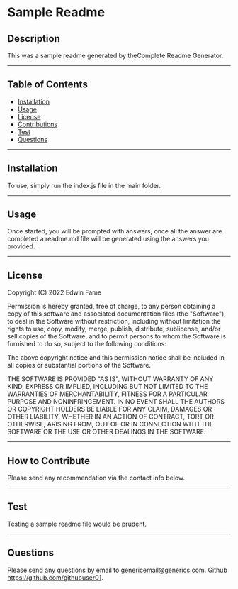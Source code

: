 # Sample Readme 
  
  ## Description
  
  This was a sample readme generated by theComplete Readme Generator.

  ---
  ## Table of Contents 
  
  - [Installation](#installation)
  - [Usage](#usage)
  - [License](#license)
  - [Contributions](#contributions)
  - [Test](#test)
  - [Questions](#questions)

  ---
  ## Installation
  To use, simply run the index.js file in the main folder.

  ---
  ## Usage
  Once started, you will be prompted with answers, once all the answer are completed a readme.md file will be generated using the answers you provided.

  ---
  ## License
  
  Copyright (C) 2022  Edwin Fame<br/>

  Permission is hereby granted, free of charge, to any person obtaining a copy
of this software and associated documentation files (the "Software"), to deal
in the Software without restriction, including without limitation the rights
to use, copy, modify, merge, publish, distribute, sublicense, and/or sell
copies of the Software, and to permit persons to whom the Software is
furnished to do so, subject to the following conditions:

The above copyright notice and this permission notice shall be included in all
copies or substantial portions of the Software.

THE SOFTWARE IS PROVIDED "AS IS", WITHOUT WARRANTY OF ANY KIND, EXPRESS OR
IMPLIED, INCLUDING BUT NOT LIMITED TO THE WARRANTIES OF MERCHANTABILITY,
FITNESS FOR A PARTICULAR PURPOSE AND NONINFRINGEMENT. IN NO EVENT SHALL THE
AUTHORS OR COPYRIGHT HOLDERS BE LIABLE FOR ANY CLAIM, DAMAGES OR OTHER
LIABILITY, WHETHER IN AN ACTION OF CONTRACT, TORT OR OTHERWISE, ARISING FROM,
OUT OF OR IN CONNECTION WITH THE SOFTWARE OR THE USE OR OTHER DEALINGS IN THE
SOFTWARE.
  
  ---
  ## How to Contribute
  Please send any recommendation via the contact info below.

  ---
  ## Test
  Testing a sample readme file would be prudent.

  ---
  ## Questions 

  Please send any questions by email to genericemail@generics.com.
  Github https://github.com/githubuser01.
